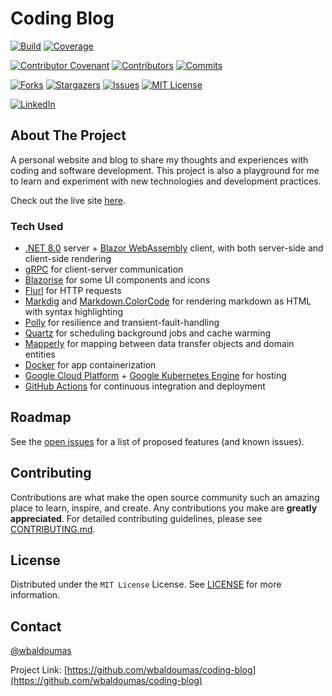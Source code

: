 # Coding Blog

[![Build][github-checks-shield]][github-checks-url]
[![Coverage][coverage-shield]][coverage-url]

[![Contributor Covenant][contributor-covenant-shield]][contributor-covenant-url]
[![Contributors][contributors-shield]][contributors-url]
[![Commits][last-commit-shield]][last-commit-url]

[![Forks][forks-shield]][forks-url]
[![Stargazers][stars-shield]][stars-url]
[![Issues][issues-shield]][issues-url]
[![MIT License][license-shield]][license-url]

[![LinkedIn][linkedin-shield]][linkedin-url]

## About The Project

A personal website and blog to share my thoughts and experiences with coding and software development. This project is also a playground for me to learn and experiment with new technologies and development practices.

Check out the live site [here](https://wbaldoumas.codes).

### Tech Used

- [.NET 8.0](https://dotnet.microsoft.com/en-us/download/dotnet/8.0) server + [Blazor WebAssembly](https://dotnet.microsoft.com/en-us/apps/aspnet/web-apps/blazor) client, with both server-side and client-side rendering 
- [gRPC](https://grpc.io/) for client-server communication
- [Blazorise](https://blazorise.com/) for some UI components and icons
- [Flurl](https://flurl.dev/) for HTTP requests
- [Markdig](https://github.com/xoofx/markdig) and [Markdown.ColorCode](https://github.com/wbaldoumas/markdown-colorcode) for rendering markdown as HTML with syntax highlighting
- [Polly](https://github.com/App-vNext/Polly) for resilience and transient-fault-handling
- [Quartz](https://github.com/quartznet/quartznet) for scheduling background jobs and cache warming
- [Mapperly](https://github.com/riok/mapperly) for mapping between data transfer objects and domain entities
- [Docker](https://www.docker.com/) for app containerization
- [Google Cloud Platform](https://cloud.google.com/) + [Google Kubernetes Engine](https://cloud.google.com/kubernetes-engine) for hosting
- [GitHub Actions](https://github.com/features/actions) for continuous integration and deployment

## Roadmap

See the [open issues](https://github.com/wbaldoumas/coding-blog/issues) for a list of proposed features (and known issues).

## Contributing

Contributions are what make the open source community such an amazing place to learn, inspire, and create. Any contributions you make are **greatly appreciated**. For detailed contributing guidelines, please see [CONTRIBUTING.md](CONTRIBUTING).

## License

Distributed under the `MIT License` License. See [LICENSE](LICENSE) for more information.

## Contact

[@wbaldoumas](https://github.com/wbaldoumas)

Project Link: [https://github.com/wbaldoumas/coding-blog](https://github.com/wbaldoumas/coding-blog)

<!-- MARKDOWN LINKS & IMAGES -->
<!-- https://www.markdownguide.org/basic-syntax/#reference-style-links -->
[contributors-shield]: https://img.shields.io/github/contributors/wbaldoumas/coding-blog.svg?style=for-the-badge
[contributors-url]: https://github.com/wbaldoumas/coding-blog/graphs/contributors
[contributor-covenant-shield]: https://img.shields.io/badge/Contributor%20Covenant-2.1-4baaaa.svg?style=for-the-badge
[contributor-covenant-url]: https://github.com/wbaldoumas/coding-blog/blob/main/CODE_OF_CONDUCT.md
[forks-shield]: https://img.shields.io/github/forks/wbaldoumas/coding-blog.svg?style=for-the-badge
[forks-url]: https://github.com/wbaldoumas/coding-blog/network/members
[stars-shield]: https://img.shields.io/github/stars/wbaldoumas/coding-blog.svg?style=for-the-badge
[stars-url]: https://github.com/wbaldoumas/coding-blog/stargazers
[issues-shield]: https://img.shields.io/github/issues/wbaldoumas/coding-blog.svg?style=for-the-badge
[issues-url]: https://github.com/wbaldoumas/coding-blog/issues
[license-shield]: https://img.shields.io/github/license/wbaldoumas/coding-blog.svg?style=for-the-badge
[license-url]: https://github.com/wbaldoumas/coding-blog/blob/main/LICENSE
[linkedin-shield]: https://img.shields.io/badge/-LinkedIn-black.svg?style=for-the-badge&logo=linkedin&colorB=555
[linkedin-url]: https://linkedin.com/in/williambaldoumas
[github-checks-shield]: https://img.shields.io/github/actions/workflow/status/wbaldoumas/coding-blog/ci.yml?style=for-the-badge
[github-checks-url]: https://github.com/wbaldoumas/coding-blog/actions
[coverage-shield]: https://img.shields.io/codecov/c/github/wbaldoumas/coding-blog?style=for-the-badge
[coverage-url]: https://app.codecov.io/gh/wbaldoumas/coding-blog/branch/main
[last-commit-shield]: https://img.shields.io/github/last-commit/wbaldoumas/coding-blog?style=for-the-badge
[last-commit-url]: https://github.com/wbaldoumas/coding-blog/commits/main

